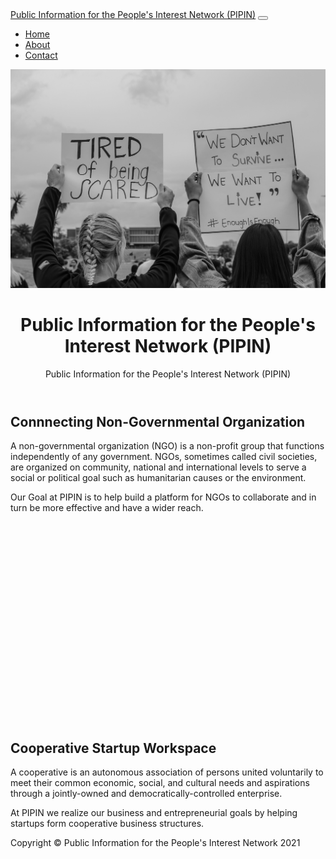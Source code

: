 <!DOCTYPE html>
<html lang="en">
    <head>
        <meta charset="utf-8" />
        <meta name="viewport" content="width=device-width, initial-scale=1, shrink-to-fit=no" />
        <meta name="description" content="" />
        <meta name="author" content="" />
        <title>Public Information for the People's Interest Network (PIPIN)</title>
        <!-- Favicon-->
        <link rel="icon" type="image/x-icon" href="assets/favicon.ico" />
        <!-- Core theme CSS (includes Bootstrap)-->
        <link href="css/styles.css" rel="stylesheet" />
    </head>
    <body>
        <!-- Responsive navbar-->
        <nav class="navbar navbar-expand-lg navbar-dark bg-dark">
            <div class="container">
                <a class="navbar-brand" href="#!">Public Information for the People's Interest Network (PIPIN)</a>
                <button class="navbar-toggler" type="button" data-bs-toggle="collapse" data-bs-target="#navbarSupportedContent" aria-controls="navbarSupportedContent" aria-expanded="false" aria-label="Toggle navigation"><span class="navbar-toggler-icon"></span></button>
                <div class="collapse navbar-collapse" id="navbarSupportedContent">
                    <ul class="navbar-nav ms-auto mb-2 mb-lg-0">
                        <li class="nav-item"><a class="nav-link active" aria-current="page" href="/">Home</a></li>
                        <li class="nav-item"><a class="nav-link" href="/about">About</a></li>
                        <li class="nav-item"><a class="nav-link" href="/contact">Contact</a></li>
                    </ul>
                </div>
            </div>
        </nav>
        <!-- Header - set the background image for the header in the line below-->
        <header class="py-5 bg-image-full" style="background-image: url('https://source.unsplash.com/wfh8dDlNFOk/1600x900')">
            <div class="text-center my-5">
                <img class="img-fluid rounded-circle mb-4" src="img\pexels-duane-viljoen-7238619.jpg" alt="..." />
                <h1 class="text-white fs-3 fw-bolder">Public Information for the People's Interest Network (PIPIN)</h1>
                <p class="text-white-50 mb-0">Public Information for the People's Interest Network (PIPIN)</p>
            </div>
        </header>
        <!-- Content section-->
        <section class="py-5">
            <div class="container my-5">
                <div class="row justify-content-center">
                    <div class="col-lg-6">
                        <h2>Connnecting Non-Governmental Organization</h2>
                        <p class="lead">A non-governmental organization (NGO) is a non-profit group that functions independently of any government. NGOs, sometimes called civil societies, are organized on community, national and international levels to serve a social or political goal such as humanitarian causes or the environment.</p>
                        <p class="mb-0">Our Goal at PIPIN is to help build a platform for NGOs to collaborate and in turn be more effective and have a wider reach.</p>
                    </div>
                </div>
            </div>
        </section>
        <!-- Image element - set the background image for the header in the line below-->
        <div class="py-5 bg-image-full" style="background-image: url('https://source.unsplash.com/4ulffa6qoKA/1200x800')">
            <!-- Put anything you want here! The spacer below with inline CSS is just for demo purposes!-->
            <div style="height: 20rem"></div>
        </div>
        <!-- Content section-->
        <section class="py-5">
            <div class="container my-5">
                <div class="row justify-content-center">
                    <div class="col-lg-6">
                        <h2>Cooperative Startup Workspace</h2>
                        <p class="lead">A cooperative is an autonomous association of persons united voluntarily to meet their common economic, social, and cultural needs and aspirations through a jointly-owned and democratically-controlled enterprise.</p>
                        <p class="mb-0">At PIPIN we realize our business and entrepreneurial goals by helping startups form cooperative business structures.</p>
                    </div>
                </div>
            </div>
        </section>
        <!-- Footer-->
        <footer class="py-5 bg-dark">
            <div class="container"><p class="m-0 text-center text-white">Copyright &copy; Public Information for the People's Interest Network 2021</p></div>
        </footer>
        <!-- Bootstrap core JS-->
        <script src="https://cdn.jsdelivr.net/npm/bootstrap@5.0.1/dist/js/bootstrap.bundle.min.js"></script>
        <!-- Core theme JS-->
        <script src="js/scripts.js"></script>
    </body>
</html>
